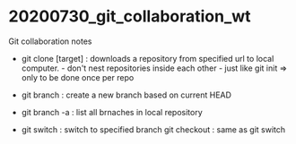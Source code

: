 # 20200730_git_collaboration_wt
Git collaboration notes

- git clone <url> [target]   : downloads a repository from specified url to local computer.
                               - don't nest repositories inside each other
                               - just like git init => only to be done once per repo

- git branch <branch name>   : create a new branch based on current HEAD
- git branch -a              : list all brnaches in local repository
 
- git switch <branch name>   : switch to specified branch
  git checkout <branch name> : same as git switch

